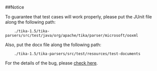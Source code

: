 ##Notice

To guarantee that test cases will work properly, please put the JUnit file along the following path:

        ./tika-1.5/tika-parsers/src/test/java/org/apache/tika/parser/microsoft/ooxml
        
Also, put the docx file along the following path:

        ./tika-1.5/tika-parsers/src/test/resources/test-documents
        
For the details of the bug, please [check here](https://issues.apache.org/jira/browse/TIKA-1167).
